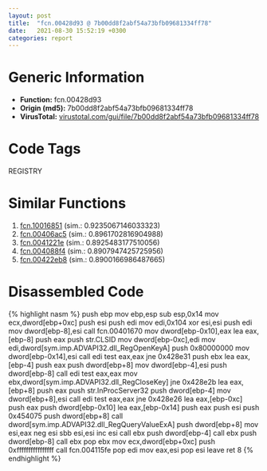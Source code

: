 ```yaml
---
layout: post
title:  "fcn.00428d93 @ 7b00dd8f2abf54a73bfb09681334ff78"
date:   2021-08-30 15:52:19 +0300
categories: report
---
```


# Generic Information
- **Function:** fcn.00428d93
- **Origin (md5):** 7b00dd8f2abf54a73bfb09681334ff78
- **VirusTotal:** [virustotal.com/gui/file/7b00dd8f2abf54a73bfb09681334ff78][virustotal_ref]

# Code Tags
<span class="tag" id="REGISTRY">REGISTRY</span>


# Similar Functions

1. [fcn.10016851][similar_1_ref] (sim.: 0.9235067146033323)
2. [fcn.00406ac5][similar_2_ref] (sim.: 0.8961702816904988)
3. [fcn.0041221e][similar_3_ref] (sim.: 0.8925483177510056)
4. [fcn.004088f4][similar_4_ref] (sim.: 0.8907947425725956)
5. [fcn.00422eb8][similar_5_ref] (sim.: 0.8900166986487665)


# Disassembled Code

{% highlight nasm %}
push ebp
mov ebp,esp
sub esp,0x14
mov ecx,dword[ebp+0xc]
push esi
push edi
mov edi,0x104
xor esi,esi
push edi
mov dword[ebp-8],esi
call fcn.00401670
mov dword[ebp-0x10],eax
lea eax,[ebp-8]
push eax
push str.CLSID
mov dword[ebp-0xc],edi
mov edi,dword[sym.imp.ADVAPI32.dll_RegOpenKeyA]
push 0x80000000
mov dword[ebp-0x14],esi
call edi
test eax,eax
jne 0x428e31
push ebx
lea eax,[ebp-4]
push eax
push dword[ebp+8]
mov dword[ebp-4],esi
push dword[ebp-8]
call edi
test eax,eax
mov ebx,dword[sym.imp.ADVAPI32.dll_RegCloseKey]
jne 0x428e2b
lea eax,[ebp+8]
push eax
push str.InProcServer32
push dword[ebp-4]
mov dword[ebp+8],esi
call edi
test eax,eax
jne 0x428e26
lea eax,[ebp-0xc]
push eax
push dword[ebp-0x10]
lea eax,[ebp-0x14]
push eax
push esi
push 0x454075
push dword[ebp+8]
call dword[sym.imp.ADVAPI32.dll_RegQueryValueExA]
push dword[ebp+8]
mov esi,eax
neg esi
sbb esi,esi
inc esi
call ebx
push dword[ebp-4]
call ebx
push dword[ebp-8]
call ebx
pop ebx
mov ecx,dword[ebp+0xc]
push 0xffffffffffffffff
call fcn.004115fe
pop edi
mov eax,esi
pop esi
leave 
ret 8
{% endhighlight %}


[similar_1_ref]: /report/fcn.10016851@481b545f5c18f2fce1caac67ddc419e8
[similar_2_ref]: /report/fcn.00406ac5@470263fe7e7cc115b95cd041d643e3b5
[similar_3_ref]: /report/fcn.0041221e@7b00dd8f2abf54a73bfb09681334ff78
[similar_4_ref]: /report/fcn.004088f4@470263fe7e7cc115b95cd041d643e3b5
[similar_5_ref]: /report/fcn.00422eb8@59aef7c08025d70f84c85db2092fc99e
[virustotal_ref]: https://www.virustotal.com/gui/file/7b00dd8f2abf54a73bfb09681334ff78